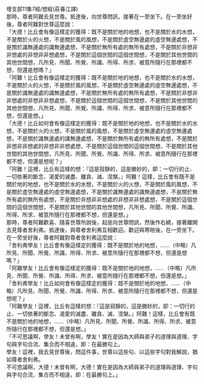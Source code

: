 增支部11集7經/想經(莊春江譯)  
那時，尊者阿難去見世尊。抵達後，向世尊問訊，接著在一旁坐下。在一旁坐好後，尊者阿難對世尊這麼說：  
「大德！比丘會有像這樣定的獲得：既不是關於地的地想，也不是關於水的水想，不是關於火的火想，不是關於風的風想，不是關於虛空無邊處的虛空無邊處想，不是關於識無邊處的識無邊處想，不是關於無所有處的無所有處想，不是關於非想非非想處的非想非非想處想，不是關於這個世間的這個世間想，不是關於其他世間的其他世間想，凡所見、所聞、所覺、所識、所得、所求、被意所隨行在那裡都不想，但還是想嗎？」  
「阿難！比丘會有像這樣定的獲得：既不是關於地的地想，也不是關於水的水想，不是關於火的火想，不是關於風的風想，不是關於虛空無邊處的虛空無邊處想，不是關於識無邊處的識無邊處想，不是關於無所有處的無所有處想，不是關於非想非非想處的非想非非想處想，不是關於這個世間的這個世間想，不是關於其他世間的其他世間想，凡所見、所聞、所覺、所識、所得、所求、被意所隨行在那裡都不想，但還是想。」  
「大德！比丘如何會有像這樣定的獲得：既不是關於地的地想，也不是關於水的水想，不是關於火的火想，不是關於風的風想，不是關於虛空無邊處的虛空無邊處想，不是關於識無邊處的識無邊處想，不是關於無所有處的無所有處想，不是關於非想非非想處的非想非非想處想，不是關於這個世間的這個世間想，不是關於其他世間的其他世間想，凡所見、所聞、所覺、所識、所得、所求、被意所隨行在那裡都不想，但還是想呢？」  
「阿難！這裡，比丘有這樣的想：『這是寂靜的，這是勝妙的，即：一切行的止、一切依著的斷念、渴愛的滅盡、離貪、滅、涅槃。』阿難！這樣，比丘會有既不是關於地的地想，也不是關於水的水想，不是關於火的火想，不是關於風的風想，不是關於虛空無邊處的虛空無邊處想，不是關於識無邊處的識無邊處想，不是關於無所有處的無所有處想，不是關於非想非非想處的非想非非想處想，不是關於這個世間的這個世間想，不是關於其他世間的其他世間想，凡所見、所聞、所覺、所識、所得、所求、被意所隨行在那裡都不想，但還是想。」  
那時，尊者阿難歡喜、隨喜世尊所說後，起座向世尊問訊，然後作右繞，接著離開去見尊者舍利弗。抵達後，與尊者舍利弗互相歡迎。歡迎與寒暄後，在一旁坐下。在一旁坐好後，尊者阿難對尊者舍利弗這麼說：  
「舍利弗學友！比丘會有像這樣定的獲得：既不是關於地的地想，……（中略）凡所見、所聞、所覺、所識、所得、所求、被意所隨行在那裡都不想，但還是想嗎？」  
「阿難學友！比丘會有像這樣定的獲得：既不是關於地的地想，……（中略）凡所見、所聞、所覺、所識、所得、所求、被意所隨行在那裡都不想，但還是想。」  
「舍利弗學友！比丘如何會有像這樣定的獲得：既不是關於地的地想，……（中略）凡所見、所聞、所覺、所識、所得、所求、被意所隨行在那裡都不想，但還是想呢？」  
「阿難學友！這裡，比丘有這樣的想：『這是寂靜的，這是勝妙的，即：一切行的止、一切依著的斷念、渴愛的滅盡、離貪、滅、涅槃。』阿難！這樣，比丘會有既不是關於地的地想，……（中略）凡所見、所聞、所覺、所識、所得、所求、被意所隨行在那裡都不想，但還是想。」  
「不可思議啊，學友！未曾有啊，學友！實在是因為大師與弟子的道理與道理、字句與字句合流、集合而不相違，即：在最勝句上。  
學友！這裡，我去見世尊後，問這件事，世尊以這些句、以這些字句對我解說，猶如尊者舍利弗。  
不可思議啊，大德！未曾有啊，大德！實在是因為大師與弟子的道理與道理、字句與字句合流、集合而不相違，即：在最勝句上。」  
  
  
